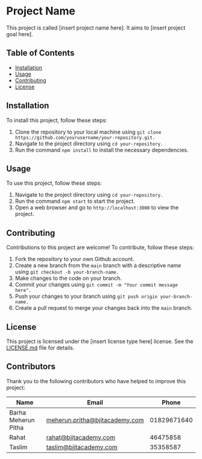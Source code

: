 # Project Name

This project is called [insert project name here]. It aims to [insert project goal here].

## Table of Contents
- [Installation]()
- [Usage]()
- [Contributing]()
- [License]()

## Installation

To install this project, follow these steps:

1. Clone the repository to your local machine using `git clone https://github.com/yourusername/your-repository.git.`
2. Navigate to the project directory using `cd your-repository.` 
3. Run the command `npm install` to install the necessary dependencies.

## Usage

To use this project, follow these steps:


1. Navigate to the project directory using `cd your-repository.` 
2. Run the command `npm start` to start the project.
3. Open a web browser and go to `http://localhost:3000` to view the project.

## Contributing

Contributions to this project are welcome! To contribute, follow these steps:

1. Fork the repository to your own Github account.
2. Create a new branch from the `main` branch with a descriptive name using `git checkout -b your-branch-name.`
3. Make changes to the code on your branch.
4. Commit your changes using `git commit -m "Your commit message here".`
5. Push your changes to your branch using `git push origin your-branch-name.` 
6. Create a pull request to merge your changes back into the `main` branch.

## License

This project is licensed under the [insert license type here] license. See the [LICENSE.md]() file for details.

## Contributors

Thank you to the following contributors who have helped to improve this project:

| Name  | Email | Phone |
| ------------- | ------------- | ------------- |
| Barha Meherun Pitha  | meherun.pritha@bjitacademy.com  | 01829671640 |
| Rahat  | rahat@bjitacademy.com  | 46475858 |
| Taslim  | taslim@bjitacademy.com  | 35358587 |

